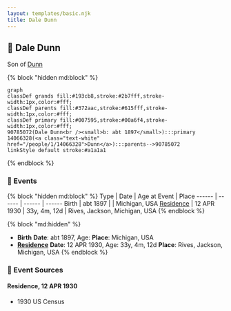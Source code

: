 ```yaml
---
layout: templates/basic.njk
title: Dale Dunn
---
```

## 🔵 Dale Dunn

Son of [Dunn](/people/1/14066328)

{% block "hidden md:block" %}
```mermaid
graph
classDef grands fill:#193cb8,stroke:#2b7fff,stroke-width:1px,color:#fff;
classDef parents fill:#372aac,stroke:#615fff,stroke-width:1px,color:#fff;
classDef primary fill:#007595,stroke:#00a6f4,stroke-width:1px,color:#fff;
90785072(Dale Dunn<br /><small>b: abt 1897</small>):::primary
14066328(<a class="text-white" href="/people/1/14066328">Dunn</a>):::parents-->90785072
linkStyle default stroke:#a1a1a1
```
{% endblock %}

### 📆 Events

{% block "hidden md:block" %}
Type | Date | Age at Event | Place
------ | ------ | ------ | ------
Birth | abt 1897 |  | Michigan, USA
[Residence](#event-event-0) | 12 APR 1930 | 33y, 4m, 12d | Rives, Jackson, Michigan, USA
{% endblock %}

{% block "md:hidden" %}
- **Birth**
**Date**: abt 1897, Age:
**Place**: Michigan, USA
- **[Residence](#event-event-0)**
**Date**: 12 APR 1930, Age: 33y, 4m, 12d
**Place**: Rives, Jackson, Michigan, USA
{% endblock %}

### 📰 Event Sources

#### <a id="event-event-0"></a> Residence, 12 APR 1930
* 1930 US Census
